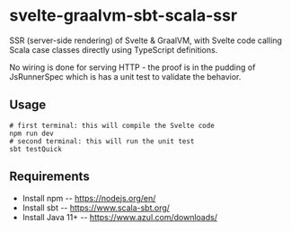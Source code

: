 # svelte-graalvm-sbt-scala-ssr

SSR (server-side rendering) of Svelte & GraalVM, with Svelte code calling Scala case classes directly using TypeScript definitions.

No wiring is done for serving HTTP - the proof is in the pudding of JsRunnerSpec which is has a unit test to validate the behavior.

## Usage

```
# first terminal: this will compile the Svelte code
npm run dev
# second terminal: this will run the unit test
sbt testQuick
```

## Requirements

- Install npm -- https://nodejs.org/en/
- Install sbt -- https://www.scala-sbt.org/
- Install Java 11+ -- https://www.azul.com/downloads/
